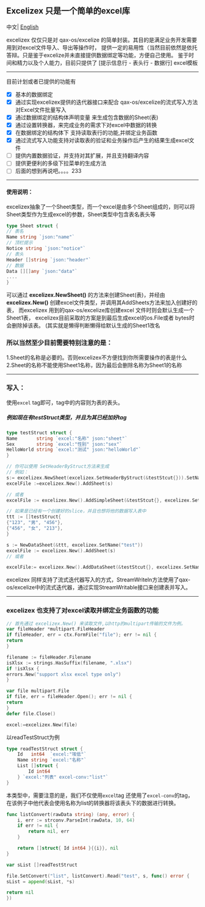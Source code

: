 ## Excelizex 只是一个简单的excel库
 中文| [English](README_ENG.md)

excelizex 仅仅只是对 qax-os/excelize 的简单封装。其目的是满足业务开发需要用到对excel文件导入、导出等操作时，
提供一定的易用性（当然目前依然是依托答辩。只是鉴于excelize并未直接提供数据绑定等功能，方便自己使用。
鉴于时间和精力以及个人能力，目前只提供了 [提示信息行 - 表头行 - 数据行] excel模板
****
目前计划或者已提供的功能有

- [x] 基本的数据绑定
- [x] 通过实现excelizex提供的迭代器接口来配合 qax-os/excelize的流式写入方法 对Excel文件批量写入
- [x] 通过数据绑定的结构体声明变量 来生成包含数据的Sheet(表)
- [x] 通过设置转换器，来完成业务的需求下对excel中数据的转换
- [x] 在数据绑定的结构体下 支持读取表行的功能,并绑定业务函数
- [x] 通过流式写入功能支持对读取表的验证和业务操作后产生的结果生成excel文件
- [ ] 提供内置数据验证，并支持对其扩展，并且支持翻译内容
- [ ] 提供更便利的多级下拉菜单的生成方法
- [ ] 后面的想到再说吧。。。。233

****

#### 使用说明：

excelizex抽象了一个Sheet类型，而一个excel是由多个Sheet组成的，则可以将
Sheet类型作为生成excel的参数，Sheet类型中包含表名表头等

```go
type Sheet struct {
// 表名
Name string `json:"name"`
// 顶栏提示
Notice string `json:"notice"`
// 表头
Header []string `json:"header"`
// 数据
Data [][]any `json:"data"`
....
}
```

可以通过 **excelizex.NewSheet()** 的方法来创建Sheet(表)，并经由
**excelizex.New()** 创建excel文件类型，并调用其AddSheets方法来加入创建好的表，
而excelizex 用到的qax-os/excelize库创建excel 文件时则会默认生成一个Sheet1表，
excelizex目前采取的方案是到最后生成excel的os.File或者 bytes时会删除掉该表。
(其实就是懒得判断懒得给默认生成的Sheet1改名

### 所以当然至少目前需要特别注意的是：

1.Sheet的名称是必要的。否则excelizex不方便找到你所需要操作的表是什么
2.Sheet的名称不能使用Sheet1名称，因为最后会删除名称为Sheet1的名称
****

### 写入：

使用`excel` tag即可，tag中的内容则为表的表头。

##### 例如现在有testStruct类型，并且为其已经加好tag

```go
type testStruct struct {
Name       string `excel:"名称" json:"sheet"`
Sex        string `excel:"性别" json:"sex"`
HelloWorld string `excel:"测试" json:"helloWorld"`
}

```

```go
// 你可以使用 SetHeaderByStruct方法来生成
// 例如：
s:= excelizex.NewSheet(excelizex.SetHeaderByStruct(&testStcut{})).SetName("test")
excelFile :=excelizex.New().AddSheet(s)

// 或者
excelFile := excelizex.New().AddSimpleSheet(&testStcut{}, excelizex.SetName("test"))

// 如果是已经有一个创建好的slice，并且也想将他的数据写入表中
ttt := []testStruct{
{"123", "男", "456"},
{"456", "女", "213"},
}

s := NewDataSheet(&ttt, excelizex.SetName("test"))
excelFile := excelizex.New().AddSheet(s)
// 或者

excelFile:= excelizex.New().AddDataSheet(&testStcut{}, excelizex.SetName("test"))
```
excelizex 同样支持了流式迭代器写入的方式，StreamWriteIn方法使用了qax-os/excelize中的流式迭代器，通过实现StreamWritable接口来创建表并写入。

****
### excelizex 也支持了对excel读取并绑定业务函数的功能

```go
// 首先通过 excelizex.New() 来读取文件,以http的multipart传输的文件为例。
var fileHeader *multipart.FileHeader
if fileHeader, err = ctx.FormFile("file"); err != nil {
return
}

filename := fileHeader.Filename
isXlsx := strings.HasSuffix(filename, ".xlsx")
if !isXlsx {
errors.New("support xlsx excel type only")
}

var file multipart.File
if file, err = fileHeader.Open(); err != nil {
return
}
defer file.Close()

excel:=excelizex.New(file)
```
以readTestStruct为例

```go
type readTestStruct struct {
	Id   int64  `excel:"埃低"`
	Name string `excel:"名称"`
	List []struct {
		Id int64
	} `excel:"列表" excel-conv:"list"`
}
```
本类型中，需要注意的是，我们不仅使用`excel`tag 还使用了`excel-conv`的tag，
在该例子中他代表会使用名称为list的转换器将该表头下的数据进行转换。
```go
func listConvert(rawData string) (any, error) {
	i, err := strconv.ParseInt(rawData, 10, 64)
	if err != nil {
		return nil, err
	}

	return []struct{ Id int64 }{{i}}, nil
}

var sList []readTestStruct

file.SetConvert("list", listConvert).Read("test", s, func() error {
sList = append(sList, *s)

return nil
})

```


